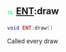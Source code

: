 ## ![client](../../.gitbook/assets/client.png) [ENT](./readme/ent.md):draw

```lua
void ENT:draw()
```

Called every draw
